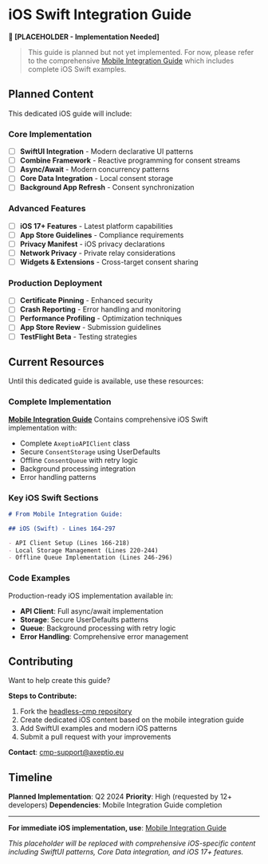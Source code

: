 # iOS Swift Integration Guide

**🔄 [PLACEHOLDER - Implementation Needed]**

> This guide is planned but not yet implemented. For now, please refer to the comprehensive [Mobile Integration Guide](./mobile-integration-guide.md) which includes complete iOS Swift examples.

## Planned Content

This dedicated iOS guide will include:

### Core Implementation

- [ ] **SwiftUI Integration** - Modern declarative UI patterns
- [ ] **Combine Framework** - Reactive programming for consent streams
- [ ] **Async/Await** - Modern concurrency patterns
- [ ] **Core Data Integration** - Local consent storage
- [ ] **Background App Refresh** - Consent synchronization

### Advanced Features

- [ ] **iOS 17+ Features** - Latest platform capabilities
- [ ] **App Store Guidelines** - Compliance requirements
- [ ] **Privacy Manifest** - iOS privacy declarations
- [ ] **Network Privacy** - Private relay considerations
- [ ] **Widgets & Extensions** - Cross-target consent sharing

### Production Deployment

- [ ] **Certificate Pinning** - Enhanced security
- [ ] **Crash Reporting** - Error handling and monitoring
- [ ] **Performance Profiling** - Optimization techniques
- [ ] **App Store Review** - Submission guidelines
- [ ] **TestFlight Beta** - Testing strategies

## Current Resources

Until this dedicated guide is available, use these resources:

### Complete Implementation

**[Mobile Integration Guide](./mobile-integration-guide.md)**
Contains comprehensive iOS Swift implementation with:

- Complete `AxeptioAPIClient` class
- Secure `ConsentStorage` using UserDefaults
- Offline `ConsentQueue` with retry logic
- Background processing integration
- Error handling patterns

### Key iOS Swift Sections

```markdown
# From Mobile Integration Guide:

## iOS (Swift) - Lines 164-297

- API Client Setup (Lines 166-218)
- Local Storage Management (Lines 220-244)
- Offline Queue Implementation (Lines 246-296)
```

### Code Examples

Production-ready iOS implementation available in:

- **API Client**: Full async/await implementation
- **Storage**: Secure UserDefaults patterns
- **Queue**: Background processing with retry logic
- **Error Handling**: Comprehensive error management

## Contributing

Want to help create this guide?

**Steps to Contribute:**

1. Fork the [headless-cmp repository](https://github.com/axeptio/headless-cmp)
2. Create dedicated iOS content based on the mobile integration guide
3. Add SwiftUI examples and modern iOS patterns
4. Submit a pull request with your improvements

**Contact**: [cmp-support@axeptio.eu](mailto:cmp-support@axeptio.eu)

## Timeline

**Planned Implementation**: Q2 2024
**Priority**: High (requested by 12+ developers)
**Dependencies**: Mobile Integration Guide completion

---

**For immediate iOS implementation, use**: [Mobile Integration Guide](./mobile-integration-guide.md)

_This placeholder will be replaced with comprehensive iOS-specific content including SwiftUI patterns, Core Data integration, and iOS 17+ features._
